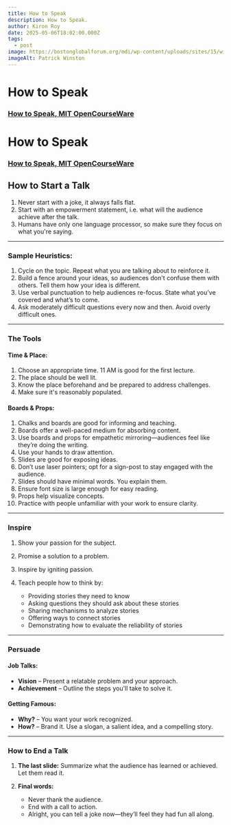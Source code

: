 ```yaml
---
title: How to Speak
description: How to Speak.
author: Kiron Roy
date: 2025-05-06T18:02:00.000Z
tags:
  - post
image: https://bostonglobalforum.org/mdi/wp-content/uploads/sites/15/winston-1.jpg
imageAlt: Patrick Winston
---
```

<!--StartFragment-->

# How to Speak

### [H﻿ow to Speak, MIT OpenCourseWare](https://www.youtube.com/watch?v=Unzc731iCUY&list=WL&index=7&ab_channel=MITOpenCourseWare)

<!--StartFragment-->

# How to Speak

### [H﻿ow to Speak, MIT OpenCourseWare](https://www.youtube.com/watch?v=Unzc731iCUY&list=WL&index=7&ab_channel=MITOpenCourseWare)

## How to Start a Talk

1. Never start with a joke, it always falls flat.
2. Start with an empowerment statement, i.e. what will the audience achieve after the talk.
3. Humans have only one language processor, so make sure they focus on what you're saying.

- - -

### Sample Heuristics:

1. Cycle on the topic. Repeat what you are talking about to reinforce it.
2. Build a fence around your ideas, so audiences don't confuse them with others. Tell them how your idea is different.
3. Use verbal punctuation to help audiences re-focus. State what you’ve covered and what’s to come.
4. Ask moderately difficult questions every now and then. Avoid overly difficult ones.

- - -

### The Tools

#### Time & Place:

1. Choose an appropriate time. 11 AM is good for the first lecture.
2. The place should be well lit.
3. Know the place beforehand and be prepared to address challenges.
4. Make sure it's reasonably populated.

#### Boards & Props:

1. Chalks and boards are good for informing and teaching.
2. Boards offer a well-paced medium for absorbing content.
3. Use boards and props for empathetic mirroring—audiences feel like they’re doing the writing.
4. Use your hands to draw attention.
5. Slides are good for exposing ideas.
6. Don’t use laser pointers; opt for a sign-post to stay engaged with the audience.
7. Slides should have minimal words. You explain them.
8. Ensure font size is large enough for easy reading.
9. Props help visualize concepts.
10. Practice with people unfamiliar with your work to ensure clarity.

- - -

### Inspire

1. Show your passion for the subject.
2. Promise a solution to a problem.
3. Inspire by igniting passion.
4. Teach people how to think by:

   * Providing stories they need to know
   * Asking questions they should ask about these stories
   * Sharing mechanisms to analyze stories
   * Offering ways to connect stories
   * Demonstrating how to evaluate the reliability of stories

- - -

### Persuade

#### Job Talks:

* **Vision** – Present a relatable problem and your approach.
* **Achievement** – Outline the steps you'll take to solve it.

#### Getting Famous:

* **Why?** – You want your work recognized.
* **How?** – Brand it. Use a slogan, a salient idea, and a compelling story.

- - -

### How to End a Talk

1. **The last slide:** Summarize what the audience has learned or achieved. Let them read it.
2. **Final words:**

   * Never thank the audience.
   * End with a call to action.
   * Alright, you can tell a joke now—they’ll feel they had fun all along.

<!--EndFragment-->